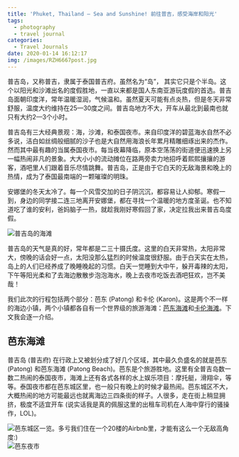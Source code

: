 ```yaml
---
title: 'Phuket, Thailand — Sea and Sunshine! 前往普吉，感受海岸和阳光'
tags:
  - photography
  - travel journal
categories:
  - Travel Journals
date: 2020-01-14 16:12:17
img: /images/RZH6667post.jpg
---
```



普吉岛，又称普吉，隶属于泰国普吉府。虽然名为“岛”， 其实它只是个半岛。这个以阳光和沙滩出名的度假胜地，一直以来都是国人东南亚游玩度假的首选。普吉岛面朝印度洋，常年温暖湿润，气候温和。虽然夏天可能有点炎热，但是冬天非常舒服，温度大约维持在25&mdash;30度之间。普吉岛地方不大，开车从最北到最南也就只有大约2&mdash;3个小时。

普吉岛有三大经典景观：海，沙滩，和泰国夜市。来自印度洋的碧蓝海水自然不必多说，洁白如丝绸般细腻的沙子也是大自然用海浪长年累月精雕细琢出来的杰作。然而其中最有趣的当属泰国夜市。每当夜幕降临，原本空荡荡的街道便迅速换上另一幅热闹非凡的景象。大大小小的流动摊位在路两旁卖力地招呼着熙熙攘攘的游客，酒吧里人们跟着音乐尽情跳舞。普吉岛，正是由于它白天的无敌海景和晚上的热情，成为了泰国最南端的一颗璀璨的明珠。

<!-- more -->

安娜堡的冬天太冷了。每一个风雪交加的日子阴沉沉，都容易让人抑郁。寒假一到，身边的同学接二连三地离开安娜堡，都在寻找一个温暖的地方度圣诞。也不知道吃了谁的安利，爸妈脑子一热，就趁我刚好寒假回了家，决定拉我出来普吉岛度假。

![普吉岛的海滩](/images/RZH6667post.jpg)

普吉岛的天气是真的好，常年都是二三十摄氏度。这里的白天非常热，太阳非常大，傍晚的话会好一点，太阳没那么猛烈的时候温度很舒服。由于白天实在太热，岛上的人们已经养成了晚睡晚起的习惯。白天一觉睡到大中午，躲开毒辣的太阳，下午等阳光柔和了去海边散散步泡泡海水，晚上去夜市吃饭去酒吧狂欢，岂不美哉！

我们此次的行程包括两个部分：芭东 (Patong) 和卡伦 (Karon)。这是两个不一样的海边小镇，两个小镇都各自有一个世界级的旅游海滩：[芭东海滩](https://www.hotels.com/go/thailand/patong-beach)和[卡伦海滩](https://www.hotels.com/go/thailand/phuket-karon)。下文我会逐一介绍。

## 芭东海滩 

普吉岛 (普吉府) 在行政上又被划分成了好几个区域，其中最久负盛名的就是芭东 (Patong) 和芭东海滩 (Patong Beach)。芭东是个旅游胜地。这里有全普吉岛数一数二热闹的泰国夜市，海滩上还有各式各样的水上娱乐项目：摩托艇，滑翔伞，等等。泰国夜市都在芭东城区里，也一般只有晚上的时候才最热闹。芭东城区不大，大概热闹的地方可能最远也就离海边三四条街的样子。人很多，走在街上稍显拥挤，极度不适宜开车 (说实话我是真的佩服这里的出租车司机在人海中穿行的骚操作，LOL)。

![芭东城区一览。多亏我们住在一个20楼的Airbnb里，才能有这么一个无敌高角度:)](/images/Phuket-overview.jpg)
![芭东夜市](/images/RZH6481post.jpg)
